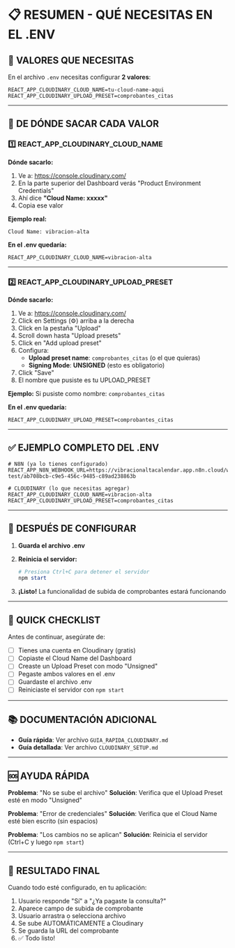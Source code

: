 # 📋 RESUMEN - QUÉ NECESITAS EN EL .ENV

## 🎯 VALORES QUE NECESITAS

En el archivo `.env` necesitas configurar **2 valores**:

```env
REACT_APP_CLOUDINARY_CLOUD_NAME=tu-cloud-name-aqui
REACT_APP_CLOUDINARY_UPLOAD_PRESET=comprobantes_citas
```

---

## 📍 DE DÓNDE SACAR CADA VALOR

### 1️⃣ REACT_APP_CLOUDINARY_CLOUD_NAME

**Dónde sacarlo:**
1. Ve a: https://console.cloudinary.com/
2. En la parte superior del Dashboard verás "Product Environment Credentials"
3. Ahí dice **"Cloud Name: xxxxx"**
4. Copia ese valor

**Ejemplo real:**
```
Cloud Name: vibracion-alta
```

**En el .env quedaría:**
```env
REACT_APP_CLOUDINARY_CLOUD_NAME=vibracion-alta
```

---

### 2️⃣ REACT_APP_CLOUDINARY_UPLOAD_PRESET

**Dónde sacarlo:**
1. Ve a: https://console.cloudinary.com/
2. Click en Settings (⚙️) arriba a la derecha
3. Click en la pestaña "Upload"
4. Scroll down hasta "Upload presets"
5. Click en "Add upload preset"
6. Configura:
   - **Upload preset name**: `comprobantes_citas` (o el que quieras)
   - **Signing Mode**: **UNSIGNED** (esto es obligatorio)
7. Click "Save"
8. El nombre que pusiste es tu UPLOAD_PRESET

**Ejemplo:**
Si pusiste como nombre: `comprobantes_citas`

**En el .env quedaría:**
```env
REACT_APP_CLOUDINARY_UPLOAD_PRESET=comprobantes_citas
```

---

## ✅ EJEMPLO COMPLETO DEL .ENV

```env
# N8N (ya lo tienes configurado)
REACT_APP_N8N_WEBHOOK_URL=https://vibracionaltacalendar.app.n8n.cloud/webhook-test/ab708bcb-c9e5-456c-9485-c89ad238863b

# CLOUDINARY (lo que necesitas agregar)
REACT_APP_CLOUDINARY_CLOUD_NAME=vibracion-alta
REACT_APP_CLOUDINARY_UPLOAD_PRESET=comprobantes_citas
```

---

## 🔄 DESPUÉS DE CONFIGURAR

1. **Guarda el archivo .env**
2. **Reinicia el servidor:**
   ```powershell
   # Presiona Ctrl+C para detener el servidor
   npm start
   ```

3. **¡Listo!** La funcionalidad de subida de comprobantes estará funcionando

---

## 🎯 QUICK CHECKLIST

Antes de continuar, asegúrate de:

- [ ] Tienes una cuenta en Cloudinary (gratis)
- [ ] Copiaste el Cloud Name del Dashboard
- [ ] Creaste un Upload Preset con modo "Unsigned"
- [ ] Pegaste ambos valores en el .env
- [ ] Guardaste el archivo .env
- [ ] Reiniciaste el servidor con `npm start`

---

## 📚 DOCUMENTACIÓN ADICIONAL

- **Guía rápida**: Ver archivo `GUIA_RAPIDA_CLOUDINARY.md`
- **Guía detallada**: Ver archivo `CLOUDINARY_SETUP.md`

---

## 🆘 AYUDA RÁPIDA

**Problema**: "No se sube el archivo"
**Solución**: Verifica que el Upload Preset esté en modo "Unsigned"

**Problema**: "Error de credenciales"
**Solución**: Verifica que el Cloud Name esté bien escrito (sin espacios)

**Problema**: "Los cambios no se aplican"
**Solución**: Reinicia el servidor (Ctrl+C y luego `npm start`)

---

## 🎉 RESULTADO FINAL

Cuando todo esté configurado, en tu aplicación:

1. Usuario responde "Sí" a "¿Ya pagaste la consulta?"
2. Aparece campo de subida de comprobante
3. Usuario arrastra o selecciona archivo
4. Se sube AUTOMÁTICAMENTE a Cloudinary
5. Se guarda la URL del comprobante
6. ✅ Todo listo!
